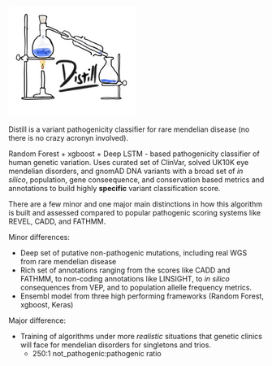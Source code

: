 ![](src/logo_250px.jpg)

Distill is a variant pathogenicity classifier for rare mendelian disease (no there is no crazy acronyn involved). 

Random Forest + xgboost + Deep LSTM - based pathogenicity classifier of human genetic variation. Uses curated set of ClinVar, solved UK10K eye mendelian disorders, and gnomAD DNA variants with a broad set of *in silico*, population, gene conseequence, and conservation based metrics and annotations to build highly **specific** variant classification score. 

There are a few minor and one major main distinctions in how this algorithm is built and assessed compared to popular pathogenic scoring systems like REVEL, CADD, and FATHMM.

Minor differences:
- Deep set of putative non-pathogenic mutations, including real WGS from rare mendelian disease
- Rich set of annotations ranging from the scores like CADD and FATHMM, to non-coding annotations like LINSIGHT, to *in silico* consequences from VEP, and to population allelle frequency metrics.
- Ensembl model from three high performing frameworks (Random Forest, xgboost, Keras)

Major difference:
- Training of algorithms under more *realistic* situations that genetic clinics will face for mendelian disorders for singletons and trios. 
  - 250:1 not_pathogenic:pathogenic ratio
